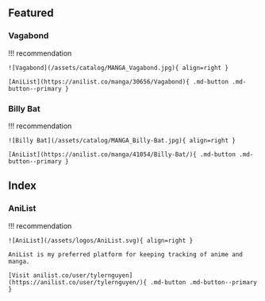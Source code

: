 ## Featured

### Vagabond

!!! recommendation

    ![Vagabond](/assets/catalog/MANGA_Vagabond.jpg){ align=right }

    [AniList](https://anilist.co/manga/30656/Vagabond){ .md-button .md-button--primary } 

### Billy Bat

!!! recommendation

    ![Billy Bat](/assets/catalog/MANGA_Billy-Bat.jpg){ align=right }

    [AniList](https://anilist.co/manga/41054/Billy-Bat/){ .md-button .md-button--primary }


## Index

### AniList

!!! recommendation

    ![AniList](/assets/logos/AniList.svg){ align=right }

    AniList is my preferred platform for keeping tracking of anime and manga.

    [Visit anilist.co/user/tylernguyen](https://anilist.co/user/tylernguyen/){ .md-button .md-button--primary }
